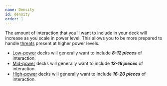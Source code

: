 ```yaml
---
name: Density
id: density
order: 1
---
```


The amount of interaction that you’ll want to include in your deck will increase as you scale in power level. This allows you to be more prepared to handle [threats](../influences/threat-levels) present at higher power levels.

- [Low-power](../power-levels#low) decks will generally want to include _**8-12 pieces**_ of interaction.
- [Mid-power](../power-levels#mid) decks will generally want to include _**12-16 pieces**_ of interaction.
- [High-power](../power-levels#high) decks will generally want to include _**16-20 pieces**_ of interaction.
